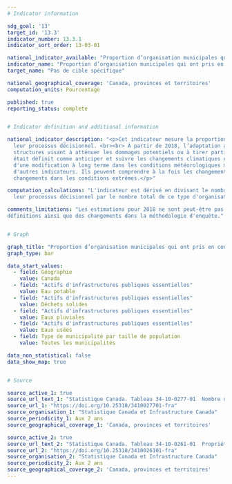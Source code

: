 ```yaml
---
# Indicator information

sdg_goal: '13'
target_id: '13.3'
indicator_number: 13.3.1
indicator_sort_order: 13-03-01

national_indicator_available: "Proportion d’organisation municipales qui ont pris en considération l’adaptation aux changements climatiques dans leur processus décisionnel"
indicator_name: "Proportion d’organisation municipales qui ont pris en considération l’adaptation aux changements climatiques dans leur processus décisionnel"
target_name: "Pas de cible spécifique"

national_geographical_coverage: 'Canada, provinces et territoires'
computation_units: Pourcentage

published: true
reporting_status: complete


# Indicator definition and additional information

national_indicator_description: "<p>Cet indicateur mesure la proportion d’organisation municipales qui ont pris en considération l’adaptation aux changements climatiques dans 
  leur processus décisionnel. <br><br> À partir de 2018, l’adaptation aux changements climatiques est définit comme des changements aux processus, aux pratiques et aux 
  structures visant à atténuer les dommages potentiels ou à tirer parti des occasions liées aux changements climatiques. Pour 2016, l’adaptation aux changements climatiques 
  était définit comme anticiper et suivre les changements climatiques et prendre des mesures à l’égard de leurs conséquences.<br><br> Les changements climatiques s'entendent 
  d'une modification à long terme dans les conditions météorologiques mesurées par les changements dans la température, les précipitations, les vents, l'enneigement et 
  d'autres indicateurs. Ils peuvent comprendre à la fois les changements des conditions météorologiques moyennes ainsi que la variabilité, y compris, par exemple, les 
  changements dans les conditions extrêmes.</p>"

computation_calculations: "L'indicateur est dérivé en divisant le nombre d’organisation municipales qui ont pris en considération l’adaptation aux changements climatiques dans 
  leur processus décisionnel par le nombre total de ce type d'organisation."

comments_limitations: "Les estimations pour 2018 ne sont peut-être pas comparables à celles pour 2016 en raison d'une amélioration de la couverture et des 
définitions ainsi que des changements dans la méthodologie d'enquête."


# Graph 

graph_title: "Proportion d’organisation municipales qui ont pris en considération l’adaptation aux changements climatiques dans leur processus décisionnel"
graph_type: bar

data_start_values:
  - field: Géographie
    value: Canada
  - field: "Actifs d'infrastructures publiques essentielles"
    value: Eau potable
  - field: "Actifs d'infrastructures publiques essentielles"
    value: Déchets solides
  - field: "Actifs d'infrastructures publiques essentielles"
    value: Eaux pluviales
  - field: "Actifs d'infrastructures publiques essentielles"
    value: Eaux usées
  - field: Type de municipalité par taille de population
    value: Toutes les municipalités

data_non_statistical: false
data_show_map: true


# Source

source_active_1: true
source_url_text_1: "Statistique Canada. Tableau 34-10-0277-01  Nombre d'organisations municipales qui ont pris en considération l'adaptation aux changements climatiques dans leur processus décisionnel, selon les actifs d'infrastructures publiques essentielles, la zone (urbaine ou rurale) et la taille de la population, Infrastructure Canada"
source_url_1: "https://doi.org/10.25318/3410027701-fra"
source_organisation_1: "Statistique Canada et Infrastructure Canada"
source_periodicity_1: Aux 2 ans
source_geographical_coverage_1: 'Canada, provinces et territoires'

source_active_2: true
source_url_text_2: "Statistique Canada. Tableau 34-10-0261-01  Propriété municipale des actifs d'infrastructures essentielles, selon la zone (urbaine ou rurale) et la taille de la population, Infrastructure Canada"
source_url_2: "https://doi.org/10.25318/3410026101-fra"
source_organisation_2: "Statistique Canada et Infrastructure Canada"
source_periodicity_2: Aux 2 ans
source_geographical_coverage_2: 'Canada, provinces et territoires'
---
```

